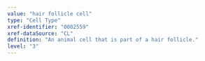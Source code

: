 ```yaml
---
value: "hair follicle cell"
type: "Cell Type"
xref-identifier: "0002559"
xref-dataSource: "CL"
definition: "An animal cell that is part of a hair follicle."
level: "3"
---
```

